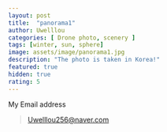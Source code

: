 ```yaml
---
layout: post
title:  "panorama1"
author: Uwelllou
categories: [ Drone photo, scenery ]
tags: [winter, sun, sphere]
image: assets/image/panorama1.jpg
description: "The photo is taken in Korea!"
featured: true
hidden: true
rating: 5
---
```







My Email address

> Uwelllou256@naver.com